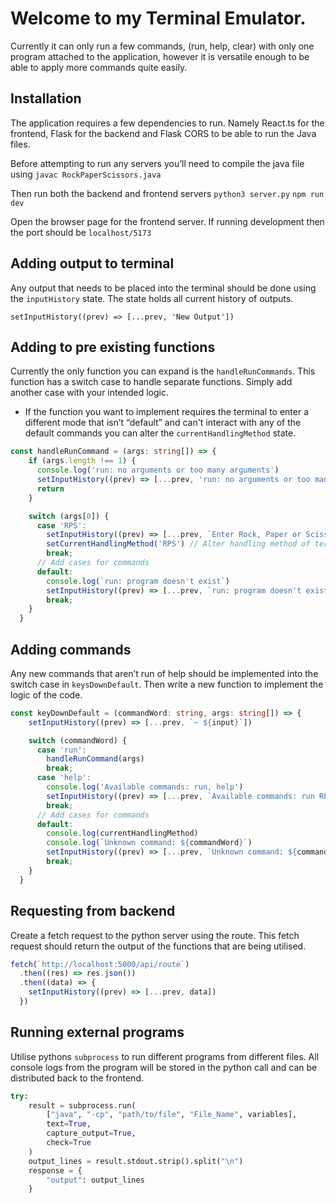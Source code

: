 # Welcome to my Terminal Emulator. 

Currently it can only run a few commands, (run, help, clear) with only one program attached to the application, however it is versatile enough to be able to apply more commands quite easily.

## Installation
The application requires a few dependencies to run. Namely React.ts for the frontend, Flask for the backend and Flask CORS to be able to run the Java files.

Before attempting to run any servers you’ll need to compile the java file using `javac RockPaperScissors.java`

Then run both the backend and frontend servers 
`python3 server.py`
`npm run dev`

Open the browser page for the frontend server. If running development then the port should be `localhost/5173`

## Adding output to terminal
Any output that needs to be placed into the terminal should be done using the `inputHistory` state. The state holds all current history of outputs. 

`setInputHistory((prev) => [...prev, 'New Output'])`

## Adding to pre existing functions
Currently the only function you can expand is the `handleRunCommands`. This function has a switch case to handle separate functions. Simply add another case with your intended logic. 
- If the function you want to implement requires the terminal to enter a different mode that isn’t “default” and can't interact with any of the default commands you can alter the `currentHandlingMethod` state.

```ts
const handleRunCommand = (args: string[]) => {
    if (args.length !== 1) {
      console.log('run: no arguments or too many arguments')
      setInputHistory((prev) => [...prev, 'run: no arguments or too many arguments'])
      return
    }

    switch (args[0]) {
      case 'RPS':
        setInputHistory((prev) => [...prev, `Enter Rock, Paper or Scissors`])
        setCurrentHandlingMethod('RPS') // Alter handling method of terminal for different input settings
        break;
      // Add cases for commands
      default:
        console.log(`run: program doesn't exist`)
        setInputHistory((prev) => [...prev, `run: program doesn't exist`])
        break;
    }
  }
```



## Adding commands
Any new commands that aren’t run of help should be implemented into the switch case in `keysDownDefault`. Then write a new function to implement the logic of the code.

```ts
const keyDownDefault = (commandWord: string, args: string[]) => {
    setInputHistory((prev) => [...prev, `~ ${input}`])

    switch (commandWord) {
      case 'run':
        handleRunCommand(args)
        break;
      case 'help':
        console.log('Available commands: run, help')
        setInputHistory((prev) => [...prev, `Available commands: run RPS, help`])
        break;
      // Add cases for commands
      default:
        console.log(currentHandlingMethod)
        console.log(`Unknown command: ${commandWord}`)
        setInputHistory((prev) => [...prev, `Unknown command: ${commandWord}`])
        break;
    }
  }
```

## Requesting from backend
Create a fetch request to the python server using the route. This fetch request should return the output of the functions that are being utilised.

```ts
fetch(`http://localhost:5000/api/route`)
  .then((res) => res.json())
  .then((data) => {
    setInputHistory((prev) => [...prev, data])
  })
```

## Running external programs
Utilise pythons `subprocess` to run different programs from different files. All console logs from the program will be stored in the python call and can be distributed back to the frontend.

```py
try:
    result = subprocess.run(
        ["java", "-cp", "path/to/file", "File_Name", variables],
        text=True,
        capture_output=True,
        check=True
    )
    output_lines = result.stdout.strip().split("\n")
    response = {
        "output": output_lines
    }
```
